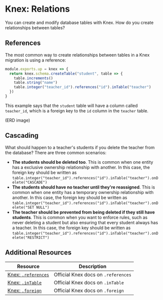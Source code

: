 # Knex: Relations

You can create and modify database tables with Knex. How do you create relationships between tables?

## References

The most common way to create relationships between tables in a Knex migration is using a reference:

```js
module.exports.up = knex => {
  return knex.schema.createTable("student", table => {
    table.increments()
    table.string("name")
    table.integer("teacher_id").references("id").inTable("teacher")
  })
}
```

This example says that the `student` table will have a column called `teacher_id`, which is a foreign key to the `id` column in the `teacher` table.

(ERD image)

## Cascading

What should happen to a teacher's students if you delete the teacher from the database? There are three common scenarios:

* **The students should be deleted too**. This is common when one entity has a exclusive ownership relationship with another. In this case, the foreign key should be written as `table.integer("teacher_id").references("id").inTable("teacher").onDelete("CASCADE")`
* **The students should have no teacher until they're reassigned**. This is common when one entity has a temporary ownership relationship with another. In this case, the foreign key should be written as `table.integer("teacher_id").references("id").inTable("teacher").onDelete("SET NULL")`
* **The teacher should be prevented from being deleted if they still have students**. This is common when you want to enforce rules, such as never deleting a student but also ensuring that every student always has a teacher. In this case, the foreign key should be written as `table.integer("teacher_id").references("id").inTable("teacher").onDelete("RESTRICT")`

## Additional Resources

| Resource | Description |
| --- | --- |
| [Knex: `.references`](https://knexjs.org/#Schema-references) | Official Knex docs on `.references` |
| [Knex: `.inTable`](https://knexjs.org/#Schema-inTable) | Official Knex docs on `.inTable` |
| [Knex: `.foreign`](https://knexjs.org/#Schema-foreign) | Official Knex docs on `.foreign` |
